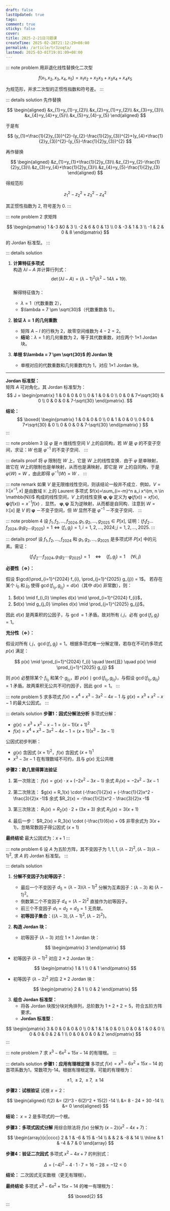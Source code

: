 ```yaml
---
draft: false
lastUpdated: true
tags: 
comment: true
sticky: false
cover: 
title: 2025-2-21日习题课
createTime: 2025-02-28T21:12:29+08:00
permalink: /article/tr3zoqta/
lastmod: 2025-03-01T19:01:09+08:00
---
```

::: note problem
用非退化线性替换化二次型

$$
f(x_{1},x_{2},x_{3},x_{4},x_{5})=x_{1}x_{2}+x_{2}x_{3}+x_{3}x_{4}+x_{4}x_{5}
$$

为规范形，并求二次型的正惯性指数和符号差。
:::

::: details solution
先作替换

$$
\begin{aligned}
&x_{1}=y_{1}-y_{2}\\
&x_{2}=y_{1}+y_{2}\\
&x_{3}=y_{3}\\
&x_{4}=y_{4}+y_{5}\\
&x_{5}=y_{4}-y_{5}
\end{aligned}
$$

于是有

$$
(y_{1}+\frac{1}{2}y_{3})^{2}-(y_{2}-\frac{1}{2}y_{3})^{2}+(y_{4}+\frac{1}{2}y_{3})^{2}-(y_{5}-\frac{1}{2}y_{3})^{2}
$$

再作替换

$$
\begin{aligned}
&z_{1}=y_{1}+\frac{1}{2}y_{3}\\
&z_{2}=y_{2}-\frac{1}{2}y_{3}\\
&z_{3}=y_{4}+\frac{1}{2}y_{3}\\
&z_{4}=y_{5}-\frac{1}{2}y_{3}
\end{aligned}
$$

得规范形

$$
z_{1}^{2}-z_{2}^{2}+z_{3}^{2}-z_{4}^{2}
$$

其正惯性指数为 $2$, 符号差为 $0$.
:::

::: note problem 2
求矩阵

$$
\begin{pmatrix}
1 &-3 &0  & 3 \\
-2 & 6 & 0 & 13 \\
0 & -3 & 1 & 3 \\
-1 & 2 & 0 & 8
\end{pmatrix}
$$

的 Jordan 标准型。
:::

::: details solution
1. **计算特征多项式**  
   构造 $\lambda I - A$ 并计算行列式：  
   $$
   \det(\lambda I - A) = (\lambda - 1)^2 (\lambda^2 - 14\lambda + 19).
   $$  
   解得特征值为：  
   - $\lambda = 1$（代数重数 2），  
   - $\lambda = 7 \pm \sqrt{30}$（代数重数各 1）。

2. **验证 $\lambda = 1$ 的几何重数**  
   - 矩阵 $A - I$ 的行秩为 2，故零空间维数为 $4 - 2 = 2$。  
   - **结论**：$\lambda = 1$ 的几何重数为 2，等于其代数重数，对应两个 1×1 Jordan 块。

3. **单根 $\lambda = 7 \pm \sqrt{30}$ 的 Jordan 块**  
   - 单根对应的代数重数和几何重数均为 1，对应 1×1 Jordan 块。

---

**Jordan 标准型：**  
矩阵 $A$ 可对角化，其 Jordan 标准型为：  
$$
J = \begin{pmatrix}
1 & 0 & 0 & 0 \\
0 & 1 & 0 & 0 \\
0 & 0 & 7+\sqrt{30} & 0 \\
0 & 0 & 0 & 7-\sqrt{30}
\end{pmatrix}.
$$

**结论：**  
$$
\boxed{
\begin{pmatrix}
1 & 0 & 0 & 0 \\
0 & 1 & 0 & 0 \\
0 & 0 & 7+\sqrt{30} & 0 \\
0 & 0 & 0 & 7-\sqrt{30}
\end{pmatrix}
}
$$
:::

::: note problem 3
设 $\varphi$ 是 $n$ 维线性空间 $V$ 上的自同构，若 $W$ 是 $\varphi$ 的不变子空间，求证：$W$ 也是 $\varphi^{-1}$ 的不变子空间．
:::

::: details proof
将 $\varphi$ 限制在 $W$ 上，它是 $W$ 上的线性变换．由于 $\varphi$ 是单映射，故它在 $W$上的限制也是单映射，从而也是满映射，即它是 $W$ 上的自同构，于是 $\varphi(W)=W$ ，由此即得 $\varphi^{-1}(W)=W$ ．
:::

::: note remark
如果 $V$ 是无限维线性空间，则该结论一般并不成立．例如，$V=\mathbb{K}[x^{-1}, x]$ 是由数域 $\mathbb{K}$ 上的 Laurent 多项式 $f(x)=\sum_{i=-m}^n a_i x^i(m, n \in \mathbb{N})$ 构成的线性空间，$V$ 上的线性变换 $\boldsymbol{\varphi}, \boldsymbol{\psi}$ 定义为 $\boldsymbol{\varphi}(f(x))=x f(x), \boldsymbol{\psi}(f(x))=x^{-1} f(x)$ ．显然， $\boldsymbol{\varphi}, \boldsymbol{\psi}$ 互为逆映射，从而都是自同构．注意到 $W=\mathbb{K}[x]$ 是 $V$ 的 $\boldsymbol{\varphi}$ －不变子空间，但 $W$ 显然不是 $\varphi^{-1}$ －不变子空间．
:::

::: note problem 4
设 $f_{1},f_{2},\dots,f_{2024},g_{1},g_{2},\dots,g_{2025} \in P[x],$ 证明：$(f_{1}f_{2}\dots f_{2024},g_{1}g_{2}\dots g_{2025})=1 \Leftrightarrow (f_{i},g_{j})=1,i=1,2,\dots,2024;j=1,2,\dots,2025.$
:::

::: details proof
设 $f_{1}, f_{2}, \dots, f_{2024}$ 和 $g_{1}, g_{2}, \dots, g_{2025}$ 是多项式环 $P[x]$ 中的元素。需证：

$$
(f_{1}f_{2}\cdots f_{2024}, g_{1}g_{2}\cdots g_{2025}) = 1 \quad \Leftrightarrow \quad (f_{i}, g_{j}) = 1 \quad (\forall i,j)
$$

**必要性（$\Rightarrow$）：**

假设 $\gcd(\prod_{i=1}^{2024} f_{i}, \prod_{j=1}^{2025} g_{j}) = 1$。
若存在某个 $i_0$ 和 $j_0$ 使得 $\gcd(f_{i_0}, g_{j_0}) = d(x)$（其中 $d(x)$ 非常数），则：
1. $d(x) \mid f_{i_0} \implies d(x) \mid \prod_{i=1}^{2024} f_{i}$，
2. $d(x) \mid g_{j_0} \implies d(x) \mid \prod_{j=1}^{2025} g_{j}$。

因此 $d(x)$ 是两乘积的公因子，与 $\gcd = 1$ 矛盾。故对所有 $i,j$，必有 $\gcd(f_i, g_j) = 1$。

**充分性（$\Leftarrow$）：**

假设对所有 $i,j$，$\gcd(f_i, g_j) = 1$。根据多项式唯一分解定理，若存在不可约多项式 $p(x)$ 满足：

$$
p(x) \mid \prod_{i=1}^{2024} f_{i} \quad \text{且} \quad p(x) \mid \prod_{j=1}^{2025} g_{j}
$$

则 $p(x)$ 必整除某个 $f_{i_0}$ 和某个 $g_{j_0}$，即 $p(x) \mid \gcd(f_{i_0}, g_{j_0})$，与假设 $\gcd(f_{i_0}, g_{j_0}) = 1$ 矛盾。故两乘积无公共不可约因子，因此 $\gcd = 1$。
:::

::: note problem 5
求多项式 $f(x)=x^{4}+x^{3}-3x^{2}-4x-1$ 与 $g(x)=x^{3}+x^{2}-x-1$ 的最大公因式。
:::

::: details solution
**步骤1：因式分解法分析**
多项式分解：
- $g(x) = x^3 + x^2 - x -1 = (x-1)(x+1)^2$
- $f(x) = x^4 + x^3 -3x^2 -4x -1 = (x+1)(x^3 -3x -1)$

公因式初步判断：
- $g(x)$ 含因式 $(x+1)^2$，$f(x)$ 含因式 $(x+1)^1$
- $x^3 -3x -1$ 在有理数域不可约，且与 $g(x)$ 无公共根

**步骤2：欧几里得算法验证**
1. 第一次除法：
   $f(x) = g(x) \cdot x + (-2x^2 -3x -1)$
   余式 $R_1(x) = -2x^2 -3x -1$

2. 第二次除法：
   $g(x) = R_1(x) \cdot (-\frac{1}{2}x) + (-\frac{1}{2}x^2 - \frac{3}{2}x -1)$
   余式 $R_2(x) = -\frac{1}{2}x^2 - \frac{3}{2}x -1$

3. 第三次除法：
   $R_1(x) = R_2(x) \cdot 2 + (3x +3)$
   余式 $R_3(x) = 3(x+1)$

4. 最后一步：
   $R_2(x) = R_3(x) \cdot (-\frac{1}{6}x) + 0$
   非零余式为 $3(x+1)$，忽略常数因子得公因式 $(x+1)$

**最终结论**
最大公因式为：$x+1$
:::

::: note problem 6
设 $A$ 为五阶方阵，其不变因子为 $1,1,1,(\lambda-2)^{2},(\lambda-3)(\lambda-1)^{2},$ 求 $A$ 的 Jordan 标准型。
:::

::: details solution
1. **分解不变因子为初等因子：**
   - 最后一个不变因子 $d_5 = (\lambda-3)(\lambda-1)^2$ 分解为互素因子：$(\lambda-3)$ 和 $(\lambda-1)^2$。
   - 倒数第二个不变因子 $d_4 = (\lambda-2)^2$ 直接作为初等因子。
   - 前三个不变因子 $d_1=d_2=d_3=1$ 无贡献。
   - **初等因子集合**：$\{ (\lambda-3), (\lambda-1)^2, (\lambda-2)^2 \}$。

2. **构造 Jordan 块：**
   - 初等因子 $(\lambda-3)$ 对应 $1 \times 1$ Jordan 块：

$$
\begin{pmatrix}
3
\end{pmatrix}
$$

   - 初等因子 $(\lambda-1)^2$ 对应 $2 \times 2$ Jordan 块：

$$
\begin{pmatrix}
1 & 1 \\
0 & 1
\end{pmatrix}
$$

   - 初等因子 $(\lambda-2)^2$ 对应 $2 \times 2$ Jordan 块：

$$
\begin{pmatrix}
2 & 1 \\
0 & 2
\end{pmatrix}
$$

3. **组合 Jordan 标准型：**
   - 将各 Jordan 块按分块对角排列，总阶数为 $1 + 2 + 2 = 5$，符合五阶方阵要求。
   - **Jordan 标准型**：

$$
\begin{pmatrix}
3 & 0 & 0 & 0 & 0 \\
0 & 1 & 1 & 0 & 0 \\
0 & 0 & 1 & 0 & 0 \\
0 & 0 & 0 & 2 & 1 \\
0 & 0 & 0 & 0 & 2
\end{pmatrix}
$$
:::

::: note problem 7
求 $x^{3}-6x^{2}+15x-14$ 的有理根。
:::

::: details solution
**步骤1：应用有理根定理**
多项式 $f(x) = x^3 - 6x^2 + 15x - 14$ 的首项系数为1，常数项为-14。根据有理根定理，可能的有理根为：

$$
\pm1,\ \pm2,\ \pm7,\ \pm14
$$

**步骤2：试根验证**
试根 $x=2$：

$$
\begin{aligned}
f(2) &= (2)^3 - 6(2)^2 + 15(2) -14 \\
&= 8 - 24 + 30 -14 \\
&= 0
\end{aligned}
$$

**结论：** $x=2$ 是多项式的一个根。

**步骤3：多项式因式分解**
用综合除法将 $f(x)$ 分解为 $(x-2)(x^2 -4x +7)$：

$$
\begin{array}{c|cccc}
2 & 1 & -6 & 15 & -14 \\
  &   & 2 & -8 & 14 \\
\hline
  & 1 & -4 & 7 & 0
\end{array}
$$

**步骤4：验证二次因式**
多项式 $x^2 -4x +7$ 的判别式：

$$
\Delta = (-4)^2 -4 \cdot 1 \cdot 7 = 16 -28 = -12 < 0
$$

**结论：** 二次因式无实数根（更无有理根）。

**最终结论**
多项式 $x^3 -6x^2 +15x -14$ 的唯一有理根为：

$$
\boxed{2}
$$
:::